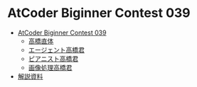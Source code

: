 AtCoder Biginner Contest 039
============================

- [AtCoder Biginner Contest 039](http://abc039.contest.atcoder.jp/)
    - [高橋直体](http://abc039.contest.atcoder.jp/tasks/abc039_a)
    - [エージェント高橋君](http://abc039.contest.atcoder.jp/tasks/abc039_b)
    - [ピアニスト高橋君](http://abc039.contest.atcoder.jp/tasks/abc039_c)
    - [画像処理高橋君](http://abc039.contest.atcoder.jp/tasks/abc039_d)
- [解説資料](http://abc039.contest.atcoder.jp/data/abc/039/editorial.pdf)
